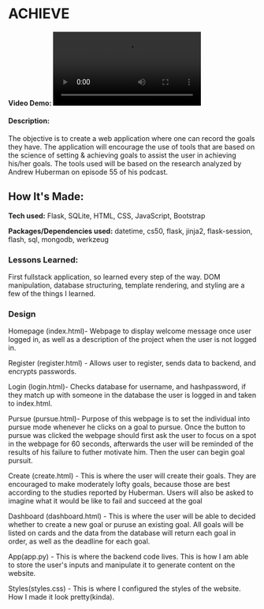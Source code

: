 # ACHIEVE
#### Video Demo: ![goals_demo.mp4](https://github.com/Gonpassa/goals-project/blob/main/goals_demo.mp4)
#### Description:

The objective is to create a web application where one can record the goals they have. 
The application will encourage the use of tools that are based on the science of setting & achieving goals to assist the user in achieving his/her goals.
The tools used will be based on the research analyzed by Andrew Huberman on episode 55 of his podcast. 

## How It's Made:
**Tech used:** 
Flask, SQLite, HTML, CSS, JavaScript, Bootstrap

**Packages/Dependencies used:**
datetime, cs50, flask, jinja2, flask-session, flash, sql, mongodb, werkzeug

### Lessons Learned: 
First fullstack application, so learned every step of the way. DOM manipulation, database structuring, template rendering, and styling are a few of the things I learned. 

### Design

Homepage (index.html)- Webpage to display welcome message once user logged in, as well as a description of the project when the user is not logged in.

Register (register.html) - Allows user to register, sends data to backend, and encrypts passwords.

Login (login.html)- Checks database for username, and hashpassword, if they match up with someone in the database the user is logged in and taken to index.html.

Pursue (pursue.html)- Purpose of this webpage is to set the individual into pursue mode whenever he clicks on a goal to pursue. Once the button to pursue was clicked the webpage should first ask the user to focus on a spot in the webpage for 60 seconds, afterwards the user will be reminded of the results of his failure to futher motivate him. Then the user can begin goal pursuit. 

Create (create.html) - This is where the user will create their goals. They are encouraged to make moderately lofty goals, because those are best according to the studies reported by Huberman. Users will also be asked to imagine what it would be like to fail and succeed at the goal

Dashboard (dashboard.html) - This is where the user will be able to decided whether to create a new goal or puruse an existing goal. All goals will be listed on cards and the data from the database will return each goal in order, as well as the deadline for each goal. 

App(app.py) - This is where the backend code lives. This is how I am able to store the user's inputs and manipulate it to generate content on the website. 

Styles(styles.css) - This is where I configured the styles of the website. How I made it look pretty(kinda). 
